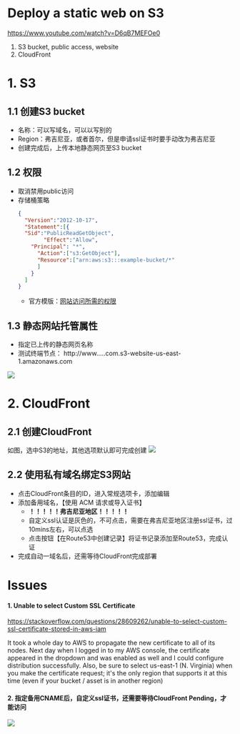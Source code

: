 # Deploy a static web on S3 
https://www.youtube.com/watch?v=D6qB7MEFOe0

1. S3 bucket, public access, website
2. CloudFront


# 1. S3
## 1.1 创建S3 bucket
- 名称：可以写域名，可以以写别的
- Region：弗吉尼亚，或者首尔，但是申请ssl证书时要手动改为弗吉尼亚
- 创建完成后，上传本地静态网页至S3 bucket

## 1.2 权限
- 取消禁用public访问
- 存储桶策略
  ```json
  {
    "Version":"2012-10-17",
    "Statement":[{
    "Sid":"PublicReadGetObject",
          "Effect":"Allow",
      "Principal": "*",
        "Action":["s3:GetObject"],
        "Resource":["arn:aws:s3:::example-bucket/*"
        ]
      }
    ]
  }
  ```
  - 官方模版：[网站访问所需的权限](https://docs.aws.amazon.com/zh_cn/AmazonS3/latest/dev/WebsiteAccessPermissionsReqd.html)
## 1.3 静态网站托管属性
- 指定已上传的静态网页名称
- 测试终端节点： http://www.....com.s3-website-us-east-1.amazonaws.com 

![](https://i.loli.net/2019/05/24/5ce7a22481cae57232.png)

# 2. CloudFront
## 2.1 创建CloudFront
如图，选中S3的地址，其他选项默认即可完成创建
![](https://i.loli.net/2019/05/24/5ce79850df44d59848.png)
## 2.2 使用私有域名绑定S3网站
- 点击CloudFront条目的ID，进入常规选项卡，添加编辑
- 添加备用域名，【使用 ACM 请求或导入证书】
  - **！！！！！弗吉尼亚地区！！！！！**
  - 自定义ssl认证是灰色的，不可点击，需要在弗吉尼亚地区注册ssl证书，过10mins左右，可以点选
  ![]()
  - 点击按钮【在Route53中创建记录】将证书记录添加至Route53，完成认证 
- 完成自动一域名后，还需等待CloudFront完成部署





# Issues
#### 1. Unable to select Custom SSL Certificate 

https://stackoverflow.com/questions/28609262/unable-to-select-custom-ssl-certificate-stored-in-aws-iam

It took a whole day to AWS to propagate the new certificate to all of its nodes. 
Next day when I logged in to my AWS console, the certificate appeared in the dropdown and was enabled as well and I could configure distribution successfully.
Also, be sure to select us-east-1 (N. Virginia) when you make the certificate request; it's the only region that supports it at this time (even if your bucket / asset is in another region)

#### 2. 指定备用CNAME后，自定义ssl证书，还需要等待CloudFront Pending，才能访问
![](https://i.loli.net/2019/05/24/5ce794e7d214343217.png)

